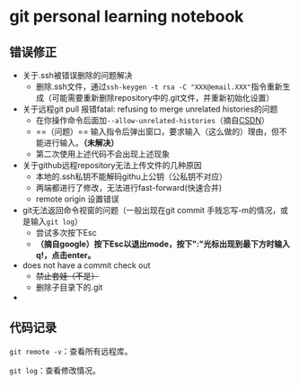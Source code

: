 # git personal learning notebook



## 错误修正

* 关于.ssh被错误删除的问题解决
  * 删除.ssh文件，通过`ssh-keygen -t rsa -C "XXX@email.XXX"`指令重新生成（可能需要重新删除repository中的.git文件，并重新初始化设置）
* 关于远程git pull 报错fatal: refusing to merge unrelated histories的问题
  * 在你操作命令后面加`--allow-unrelated-histories`（摘自[CSDN](https://blog.csdn.net/wd2014610/article/details/80854807)）
  * ==（问题）== 输入指令后弹出窗口，要求输入（这么做的）理由，但不能进行输入。**（未解决）**
  * 第二次使用上述代码不会出现上述现象
* 关于github远程repository无法上传文件的几种原因
  * 本地的.ssh私钥不能解码githu上公钥（公私钥不对应）
  * 两端都进行了修改，无法进行fast-forward(快速合并)
  * remote origin 设置错误
* git无法返回命令视窗的问题（一般出现在git commit 手贱忘写-m的情况，或是输入`git log`）
  * 尝试多次按下Esc
  * **（摘自google）按下Esc以退出<insert>mode，按下":"光标出现到最下方时输入q!，点击enter。**
* does not have a commit check out
  * ~~禁止套娃（不是）~~
  * 删除子目录下的.git
* 



## 代码记录



`git remote -v`：查看所有远程库。

`git log`：查看修改情况。
